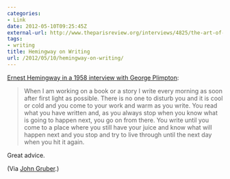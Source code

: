```yaml
---
categories:
- Link
date: 2012-05-10T09:25:45Z
external-url: http://www.theparisreview.org/interviews/4825/the-art-of-fiction-no-21-ernest-hemingway
tags:
- writing
title: Hemingway on Writing
url: /2012/05/10/hemingway-on-writing/
---
```


[Ernest Hemingway in a 1958 interview with George Plimpton](http://www.theparisreview.org/interviews/4825/the-art-of-fiction-no-21-ernest-hemingway):

> When I am working on a book or a story I write every morning as soon after first light as possible. There is no one to disturb you and it is cool or cold and you come to your work and warm as you write. You read what you have written and, as you always stop when you know what is going to happen next, you go on from there. You write until you come to a place where you still have your juice and know what will happen next and you stop and try to live through until the next day when you hit it again.

Great advice. 

(Via [John Gruber](http://daringfireball.net/linked/2012/05/09/hemingway).)
